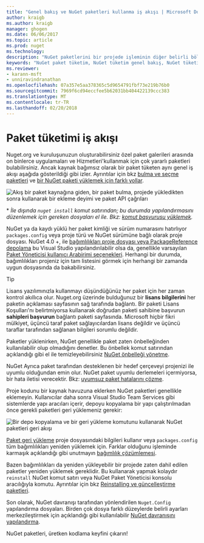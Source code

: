 ```yaml
---
title: "Genel bakış ve NuGet paketleri kullanma iş akışı | Microsoft Docs"
author: kraigb
ms.author: kraigb
manager: ghogen
ms.date: 06/06/2017
ms.topic: article
ms.prod: nuget
ms.technology: 
description: "NuGet paketlerini bir projede işleminin diğer belirli bölümlerine bağlantılar ile kullanma işlemi bir genel bakış."
keywords: "NuGet paket tüketim, NuGet tüketim genel bakış, NuGet tüketim iş akışı, paket tüketimi iş akışı, paket tüketimi genel bakış"
ms.reviewer:
- karann-msft
- unniravindranathan
ms.openlocfilehash: 07a357e5aa378365c5d9654791fbf73e219b76b0
ms.sourcegitcommit: 7969f6cd94eccfee5b62031bb404422139ccc383
ms.translationtype: MT
ms.contentlocale: tr-TR
ms.lasthandoff: 02/20/2018
---
```

# <a name="package-consumption-workflow"></a>Paket tüketimi iş akışı

Nuget.org ve kuruluşunuzun oluşturabilirsiniz özel paket galerileri arasında on binlerce uygulamaları ve Hizmetleri'kullanmak için çok yararlı paketleri bulabilirsiniz. Ancak kaynak bağımsız olarak bir paket tüketen aynı genel iş akışı aşağıda gösterildiği gibi izler. Ayrıntılar için bkz [bulma ve seçme paketleri](../consume-packages/finding-and-choosing-packages.md) ve [bir NuGet paketi yüklemek için farklı yollar](ways-to-install-a-package.md).

![Akış bir paket kaynağına giden, bir paket bulma, projede yükledikten sonra kullanarak bir ekleme deyimi ve paket API çağrıları](media/Overview-01-GeneralFlow.png)

\* _İle dışında `nuget install` komut satırından; bu durumda yapılandırmasını düzenlemek için gereken dosyaları el ile. Bkz: [komut başvurusu yüklemek](../tools/cli-ref-install.md)._

NuGet ya da kaydı yüklü her paket kimliği ve sürüm numarasını hatırlıyor `packages.config` veya proje türü ve NuGet sürümüne bağlı olarak proje dosyası. NuGet 4.0 +, ile [bağımlılıkları proje dosyası veya PackageReference depolama](../consume-packages/package-references-in-project-files.md) bu Visual Studio yapılandırılabilir olsa da, genellikle varsayılan [Paket Yöneticisi kullanıcı Arabirimi seçenekleri](../tools/package-manager-ui.md). Herhangi bir durumda, bağımlılıkları projeniz için tam listesini görmek için herhangi bir zamanda uygun dosyasında da bakabilirsiniz.

> [!Tip]
> Lisans yazılımınızla kullanmayı düşündüğünüz her paket için her zaman kontrol akıllıca olur. Nuget.org üzerinde bulduğunuz bir **lisans bilgilerini** her paketin açıklaması sayfasının sağ tarafında bağlantı. Bir paketi Lisans Koşulları'nı belirtmiyorsa kullanarak doğrudan paketi sahibine başvurun **sahipleri başvurun** bağlantı paketi sayfasında. Microsoft hiçbir fikri mülkiyet, üçüncü taraf paket sağlayıcılardan lisans değildir ve üçüncü taraflar tarafından sağlanan bilgileri sorumlu değildir.

Paketler yüklenirken, NuGet genellikle paket zaten önbelleğinden kullanılabilir olup olmadığını denetler. Bu önbellek komut satırından açıklandığı gibi el ile temizleyebilirsiniz [NuGet önbelleği yönetme](../consume-packages/managing-the-nuget-cache.md).

NuGet Ayrıca paket tarafından desteklenen bir hedef çerçeveyi projenizi ile uyumlu olduğundan emin olur. NuGet paket uyumlu derlemeleri içermiyorsa, bir hata iletisi verecektir. Bkz: [uyumsuz paket hatalarını çözme](dependency-resolution.md#resolving-incompatible-package-errors).

Proje kodunu bir kaynak havuzuna eklerken NuGet paketleri genellikle eklemeyin. Kullanıcılar daha sonra Visual Studio Team Services gibi sistemlerde yapı aracıları içerir, depoyu kopyalama bir yapı çalıştırılmadan önce gerekli paketleri geri yüklemeniz gerekir:

![Bir depo kopyalama ve bir geri yükleme komutunu kullanarak NuGet paketleri geri akışı](media/Overview-02-RestoreFlow.png)

[Paket geri yükleme](../consume-packages/package-restore.md) proje dosyasındaki bilgileri kullanır veya `packages.config` tüm bağımlılıkları yeniden yüklemek için. Farklar olduğunu işleminde karmaşık açıklandığı gibi unutmayın [bağımlılık çözümlemesi](../consume-packages/dependency-resolution.md).

Bazen bağımlılıkları da yeniden yükleyebilir bir projede zaten dahil edilen paketler yeniden yüklemek gereklidir. Bu kullanarak yapmak kolaydır `reinstall` NuGet komut satırı veya NuGet Paket Yöneticisi konsolu aracılığıyla komutu. Ayrıntılar için bkz [Reinstalling ve güncelleştirme paketleri](../consume-packages/reinstalling-and-updating-packages.md).

Son olarak, NuGet davranışı tarafından yönlendirilen `Nuget.Config` yapılandırma dosyaları. Birden çok dosya farklı düzeylerde belirli ayarları merkezileştirmek için açıklandığı gibi kullanılabilir [NuGet davranışını yapılandırma](../consume-packages/configuring-nuget-behavior.md).

NuGet paketleri, üretken kodlama keyfini çıkarın!
